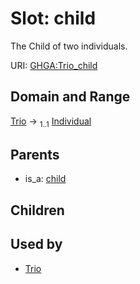 
# Slot: child


The Child of two individuals.

URI: [GHGA:Trio_child](https://w3id.org/GHGA/Trio_child)


## Domain and Range

[Trio](Trio.md) &#8594;  <sub>1..1</sub> [Individual](Individual.md)

## Parents

 *  is_a: [child](child.md)

## Children


## Used by

 * [Trio](Trio.md)
